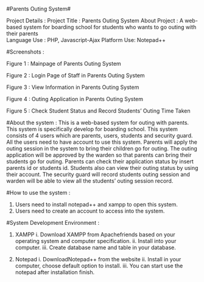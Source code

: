 
#Parents Outing System#

Project Details :
Project Title :	Parents Outing System
About Project :	A web-based system for boarding school for students who wants to go outing with their parents  
Language Use :	PHP, Javascript-Ajax
Platform Use:	Notepad++

#Screenshots :
 
Figure 1 : Mainpage of Parents Outing System
 
Figure 2 : Login Page of Staff in Parents Outing System

 
Figure 3 : View Information in Parents Outing System

 
Figure 4 : Outing Application in Parents Outing System

 
Figure 5 : Check Student Status and Record Students’ Outing Time Taken

#About the system :
This is a web-based system for outing with parents. This system is specifically develop for boarding school. This system consists of 4 users which are parents, users, students and security guard. All the users need to have account to use this system. Parents will apply the outing session in the system to bring their children go for outing. The outing application will be approved by the warden so that parents can bring their students go for outing. Parents can check their application status by insert parents id or students id. Students also can view their outing status by using their account. The security guard will record students outing session and warden will be able to view all the students’ outing session record.

#How to use the system :
1.	Users need to install notepad++ and  xampp to open this system.
2.	Users need to create an account to access into the system.

#System Development Environment :
1.	XAMPP
i.	Download XAMPP from Apachefriends based on your operating system and computer specification.
ii.	Install into your computer.
iii.	Create database name and table in your database.

2.	Notepad
i.	DownloadNotepad++ from the website
ii.	Install in your computer, choose default option to install.
iii.	You can start use the notepad after installation finish.

